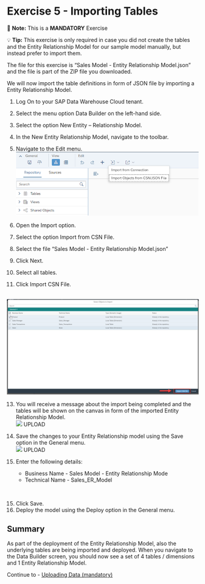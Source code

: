 # Exercise 5 - Importing Tables

:memo: **Note:** This is a <strong>MANDATORY</strong>  Exercise

:bulb: **Tip:** This exercise is only required in case you did not create the tables and the Entity Relationship Model for our sample model manually, but instead prefer to import them.

The file for this exercise is “Sales Model - Entity Relationship Model.json” and the file is part of the ZIP file you downloaded.

We will now import the table definitions in form of JSON file by importing a Entity Relationship Model.
1. Log On to your SAP Data Warehouse Cloud tenant.
2. Select the menu option Data Builder on the left-hand side.
3. Select the option New Entity – Relationship Model.
4. In the New Entity Relationship Model, navigate to the toolbar.
5. Navigate to the Edit menu.
<br>![](images/00_00_0051.png) 

6. Open the Import option.
7. Select the option Import from CSN File.
8. Select the file “Sales Model - Entity Relationship Model.json”
9. Click Next.
10. Select all tables.
11. Click Import CSN File.

<br>![](images/00_00_0052.png) 

13. You will receive a message about the import being completed and the tables will be shown on the canvas in form of the imported Entity Relationship Model.
<br>![](images/00_00_0053.png) UPLOAD

13. Save the changes to your Entity Relationship model using the Save option in the General menu.
<br>![](images/00_00_0054.png) UPLOAD

14. Enter the following details:<br><ul><li>Business Name - Sales Model - Entity Relationship Mode</li><li>Technical Name - Sales_ER_Model
<br>  
  
15. Click Save.
16. Deploy the model using the Deploy option in the General menu.

## Summary

As part of the deployment of the Entity Relationship Model, also the underlying tables are being imported and deployed. When you navigate to the Data Builder screen, you should now see a set of 4 tables / dimensions and 1 Entity Relationship Model.

Continue to - [Uploading Data (mandatory) ](../ex06/README.md)
